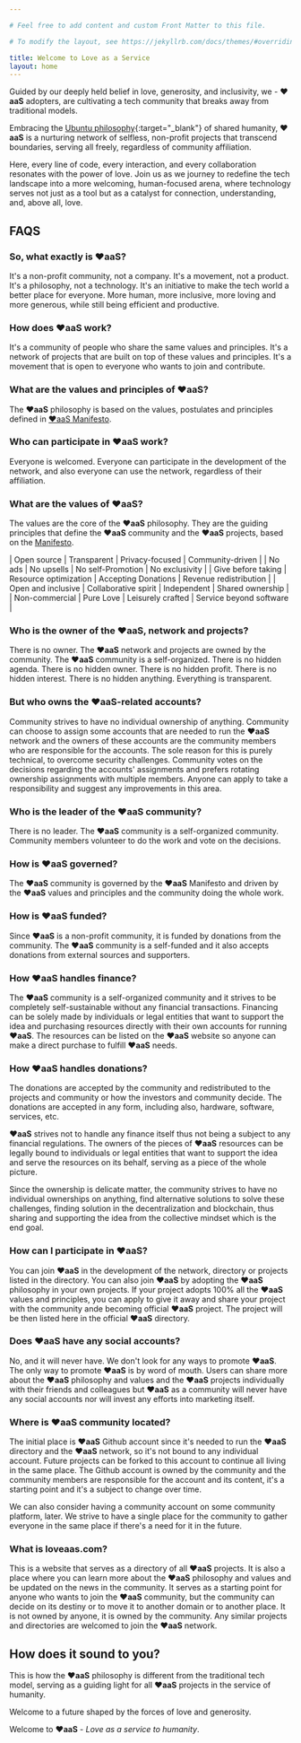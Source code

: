 ```yaml
---

# Feel free to add content and custom Front Matter to this file.

# To modify the layout, see https://jekyllrb.com/docs/themes/#overriding-theme-defaults

title: Welcome to Love as a Service
layout: home
---
```


Guided by our deeply held belief in love, generosity, and inclusivity, we - **❤aaS** adopters, are cultivating a tech
community that breaks
away from traditional models.

Embracing the [Ubuntu philosophy](https://en.wikipedia.org/wiki/Ubuntu_philosophy){:target="_blank"} of shared humanity,
**❤aaS** is a nurturing network of selfless, non-profit projects that
transcend boundaries, serving all freely, regardless of community affiliation.

Here, every line of code, every interaction, and every collaboration resonates with the power of love. Join us as we
journey to redefine the tech landscape into a more welcoming, human-focused arena, where technology serves not just as a
tool but as a catalyst for connection, understanding, and, above all, love.

## **FAQS**

### **So, what exactly is ❤aaS?**

It's a non-profit community, not a company. It's a movement, not a product. It's a philosophy, not a technology. It's an
initiative to make the tech world a better place for everyone. More human, more inclusive, more loving and more
generous, while still being efficient and productive.

### **How does ❤aaS work?**

It's a community of people who share the same values and principles. It's a network of projects that are built on top of
these values and principles. It's a movement that is open to everyone who wants to join and contribute.

### **What are the values and principles of ❤aaS?**

The **❤aaS** philosophy is based on the values, postulates and principles defined in [❤aaS Manifesto](/manifesto).

### **Who can participate in ❤aaS work?**

Everyone is welcomed. Everyone can participate in the development of the network, and also everyone can use the network,
regardless of their affiliation.

### **What are the values of ❤aaS?**

The values are the core of the **❤aaS** philosophy. They are the guiding principles that define the **❤aaS** community and the
**❤aaS** projects, based on the [Manifesto](/manifesto).

| Open source | Transparent | Privacy-focused | Community-driven |
| No ads | No upsells | No self-Promotion | No exclusivity |
| Give before taking | Resource optimization | Accepting Donations | Revenue redistribution |
| Open and inclusive | Collaborative spirit | Independent | Shared ownership |
| Non-commercial | Pure Love | Leisurely crafted | Service beyond software |

### **Who is the owner of the ❤aaS, network and projects?**

There is no owner. The **❤aaS** network and projects are owned by the community. The **❤aaS** community is a self-organized.
There is no hidden agenda. There is no hidden owner. There is no hidden profit. There is no hidden interest. There is no
hidden anything. Everything is transparent.

### **But who owns the ❤aaS-related accounts?**

Community strives to have no individual ownership of anything. Community can choose to assign some accounts that are needed to run the **❤aaS**
network and the owners of these accounts are the community members who are responsible for the accounts. The sole reason for this is
purely technical, to overcome security challenges. Community votes on the decisions regarding the accounts' assignments
and prefers rotating ownership assignments with multiple members. Anyone can apply to take a responsibility and suggest any improvements in this area.

### **Who is the leader of the ❤aaS community?**

There is no leader. The **❤aaS** community is a self-organized community. Community members volunteer to do the work and
vote on the decisions.

### **How is ❤aaS governed?**

The **❤aaS** community is governed by the **❤aaS** Manifesto and driven by the **❤aaS** values and principles and the community
doing the whole work.

### **How is ❤aaS funded?**

Since **❤aaS** is a non-profit community, it is funded by donations from the community. The **❤aaS** community is a self-funded
and it also accepts donations from external sources and supporters.

### **How ❤aaS handles finance?**

The **❤aaS** community is a self-organized community and it strives to be completely self-sustainable without any financial
transactions. Financing can be solely made by individuals or legal entities that want to support the idea and purchasing
resources directly with their own accounts for running **❤aaS**. The resources can be listed on the **❤aaS** website so anyone
can make a direct purchase to fulfill **❤aaS** needs.

### **How ❤aaS handles donations?**

The donations are accepted by the community and redistributed to the projects and community or how the investors and
community decide. The donations are accepted in any form, including also, hardware, software, services, etc.

**❤aaS** strives not to handle any finance itself thus not being a subject to any financial regulations. The owners of the
pieces of **❤aaS** resources can be legally bound to individuals or legal entities that want to support the idea and serve
the
resources on its behalf, serving as a piece of the whole picture.

Since the ownership is delicate matter, the community strives to have no individual ownerships on anything, find
alternative solutions to solve these challenges, finding solution in the decentralization and blockchain, thus sharing
and supporting the idea from the collective mindset which is the end goal.

### **How can I participate in ❤aaS?**

You can join **❤aaS** in the development of the network, directory or projects listed in the directory. You can also join
**❤aaS** by adopting the
**❤aaS** philosophy in your own projects. If your project adopts 100% all the **❤aaS** values and principles, you can apply to
give it away and share your project with the community ande becoming official **❤aaS** project. The project will be then
listed here in the official
**❤aaS** directory.

### **Does ❤aaS have any social accounts?**

No, and it will never have. We don't look for any ways to promote **❤aaS**. The only way to promote **❤aaS** is by word of
mouth. Users can share more about the **❤aaS** philosophy and values and the **❤aaS** projects individually with their friends
and colleagues but **❤aaS** as a community will never have any social accounts nor will invest any efforts into marketing
itself.

### **Where is ❤aaS community located?**

The initial place is **❤aaS** Github account since it's needed to run the **❤aaS** directory and the **❤aaS** network, so
it's not bound to any individual account. Future projects can be forked to this account to continue all living in the
same place. The Github account is owned by the community and the community members are
responsible for the account and its content, it's a starting point and it's a subject to change over time.

We can also consider having a community account on some community platform, later. We strive to have a single place for
the community to gather
everyone in the same place if there's a need for it in the future.

### **What is loveaas.com?**

This is a website that serves as a directory of all **❤aaS** projects. It is also a place where you can learn more about the
**❤aaS** philosophy and values and be updated on the news in the community. It serves as a starting point for anyone who
wants to join the **❤aaS** community, but the community can decide on its destiny or to move it to another domain or to
another place. It is not owned by anyone, it is owned by the community. Any similar projects and directories are
welcomed to join the **❤aaS** network.

## How does it sound to you?

This is how the **❤aaS** philosophy is different from the traditional tech model, serving as a guiding light for all **❤aaS**
projects in the service of humanity.

Welcome to a future shaped by the forces of
love and generosity.

Welcome to **❤aaS** - *Love as a service to humanity*.